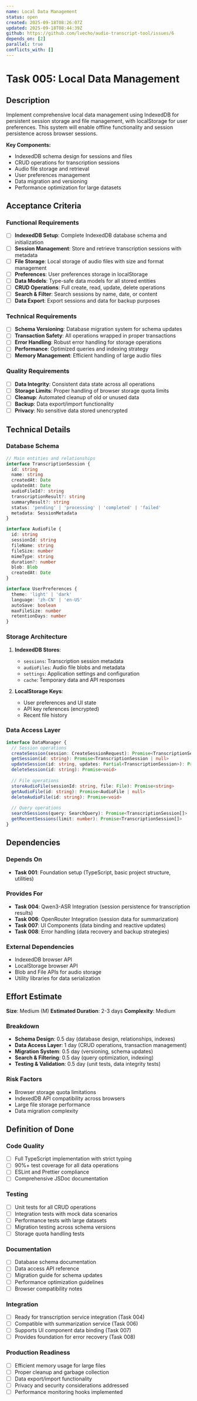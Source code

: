 ```yaml
---
name: Local Data Management
status: open
created: 2025-09-18T08:26:07Z
updated: 2025-09-18T08:44:39Z
github: https://github.com/lvecho/audio-transcript-tool/issues/6
depends_on: [2]
parallel: true
conflicts_with: []
---
```


# Task 005: Local Data Management

## Description

Implement comprehensive local data management using IndexedDB for persistent session storage and file management, with localStorage for user preferences. This system will enable offline functionality and session persistence across browser sessions.

**Key Components:**
- IndexedDB schema design for sessions and files
- CRUD operations for transcription sessions
- Audio file storage and retrieval
- User preferences management
- Data migration and versioning
- Performance optimization for large datasets

## Acceptance Criteria

### Functional Requirements
- [ ] **IndexedDB Setup**: Complete IndexedDB database schema and initialization
- [ ] **Session Management**: Store and retrieve transcription sessions with metadata
- [ ] **File Storage**: Local storage of audio files with size and format management
- [ ] **Preferences**: User preferences storage in localStorage
- [ ] **Data Models**: Type-safe data models for all stored entities
- [ ] **CRUD Operations**: Full create, read, update, delete operations
- [ ] **Search & Filter**: Search sessions by name, date, or content
- [ ] **Data Export**: Export sessions and data for backup purposes

### Technical Requirements
- [ ] **Schema Versioning**: Database migration system for schema updates
- [ ] **Transaction Safety**: All operations wrapped in proper transactions
- [ ] **Error Handling**: Robust error handling for storage operations
- [ ] **Performance**: Optimized queries and indexing strategy
- [ ] **Memory Management**: Efficient handling of large audio files

### Quality Requirements
- [ ] **Data Integrity**: Consistent data state across all operations
- [ ] **Storage Limits**: Proper handling of browser storage quota limits
- [ ] **Cleanup**: Automated cleanup of old or unused data
- [ ] **Backup**: Data export/import functionality
- [ ] **Privacy**: No sensitive data stored unencrypted

## Technical Details

### Database Schema
```typescript
// Main entities and relationships
interface TranscriptionSession {
  id: string
  name: string
  createdAt: Date
  updatedAt: Date
  audioFileId?: string
  transcriptionResult?: string
  summaryResult?: string
  status: 'pending' | 'processing' | 'completed' | 'failed'
  metadata: SessionMetadata
}

interface AudioFile {
  id: string
  sessionId: string
  fileName: string
  fileSize: number
  mimeType: string
  duration?: number
  blob: Blob
  createdAt: Date
}

interface UserPreferences {
  theme: 'light' | 'dark'
  language: 'zh-CN' | 'en-US'
  autoSave: boolean
  maxFileSize: number
  retentionDays: number
}
```

### Storage Architecture
1. **IndexedDB Stores**:
   - `sessions`: Transcription session metadata
   - `audioFiles`: Audio file blobs and metadata
   - `settings`: Application settings and configuration
   - `cache`: Temporary data and API responses

2. **LocalStorage Keys**:
   - User preferences and UI state
   - API key references (encrypted)
   - Recent file history

### Data Access Layer
```typescript
interface DataManager {
  // Session operations
  createSession(session: CreateSessionRequest): Promise<TranscriptionSession>
  getSession(id: string): Promise<TranscriptionSession | null>
  updateSession(id: string, updates: Partial<TranscriptionSession>): Promise<void>
  deleteSession(id: string): Promise<void>
  
  // File operations
  storeAudioFile(sessionId: string, file: File): Promise<string>
  getAudioFile(id: string): Promise<AudioFile | null>
  deleteAudioFile(id: string): Promise<void>
  
  // Query operations
  searchSessions(query: SearchQuery): Promise<TranscriptionSession[]>
  getRecentSessions(limit: number): Promise<TranscriptionSession[]>
}
```

## Dependencies

### Depends On
- **Task 001**: Foundation setup (TypeScript, basic project structure, utilities)

### Provides For
- **Task 004**: Qwen3-ASR Integration (session persistence for transcription results)
- **Task 006**: OpenRouter Integration (session data for summarization)
- **Task 007**: UI Components (data binding and reactive updates)
- **Task 008**: Error handling (data recovery and backup strategies)

### External Dependencies
- IndexedDB browser API
- LocalStorage browser API
- Blob and File APIs for audio storage
- Utility libraries for data serialization

## Effort Estimate

**Size**: Medium (M)
**Estimated Duration**: 2-3 days
**Complexity**: Medium

### Breakdown
- **Schema Design**: 0.5 day (database design, relationships, indexes)
- **Data Access Layer**: 1 day (CRUD operations, transaction management)
- **Migration System**: 0.5 day (versioning, schema updates)
- **Search & Filtering**: 0.5 day (query optimization, indexing)
- **Testing & Validation**: 0.5 day (unit tests, data integrity tests)

### Risk Factors
- Browser storage quota limitations
- IndexedDB API compatibility across browsers
- Large file storage performance
- Data migration complexity

## Definition of Done

### Code Quality
- [ ] Full TypeScript implementation with strict typing
- [ ] 90%+ test coverage for all data operations
- [ ] ESLint and Prettier compliance
- [ ] Comprehensive JSDoc documentation

### Testing
- [ ] Unit tests for all CRUD operations
- [ ] Integration tests with mock data scenarios
- [ ] Performance tests with large datasets
- [ ] Migration testing across schema versions
- [ ] Storage quota handling tests

### Documentation
- [ ] Database schema documentation
- [ ] Data access API reference
- [ ] Migration guide for schema updates
- [ ] Performance optimization guidelines
- [ ] Browser compatibility notes

### Integration
- [ ] Ready for transcription service integration (Task 004)
- [ ] Compatible with summarization service (Task 006)
- [ ] Supports UI component data binding (Task 007)
- [ ] Provides foundation for error recovery (Task 008)

### Production Readiness
- [ ] Efficient memory usage for large files
- [ ] Proper cleanup and garbage collection
- [ ] Data export/import functionality
- [ ] Privacy and security considerations addressed
- [ ] Performance monitoring hooks implemented
